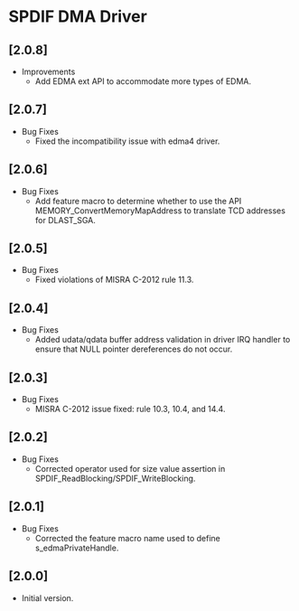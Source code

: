 # SPDIF DMA Driver

## [2.0.8]

- Improvements
  - Add EDMA ext API to accommodate more types of EDMA.

## [2.0.7]

- Bug Fixes
  - Fixed the incompatibility issue with edma4 driver.

## [2.0.6]

- Bug Fixes
  - Add feature macro to determine whether to use the API MEMORY_ConvertMemoryMapAddress to translate TCD addresses for DLAST_SGA.

## [2.0.5]

- Bug Fixes
  - Fixed violations of MISRA C-2012 rule 11.3.

## [2.0.4]

- Bug Fixes
  - Added udata/qdata buffer address validation in driver IRQ handler to ensure that NULL pointer dereferences do not occur.

## [2.0.3]

- Bug Fixes
  - MISRA C-2012 issue fixed: rule 10.3, 10.4, and 14.4.

## [2.0.2]

- Bug Fixes
  - Corrected operator used for size value assertion in
    SPDIF_ReadBlocking/SPDIF_WriteBlocking.

## [2.0.1]

- Bug Fixes
  - Corrected the feature macro name used to define s_edmaPrivateHandle.

## [2.0.0]

- Initial version.
